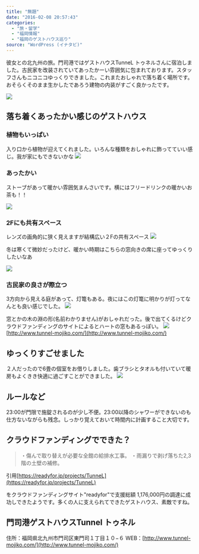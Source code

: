 ```yaml
---
title: "無題"
date: "2016-02-08 20:57:43"
categories:
  - "旅・留学"
  - "福岡情報"
  - "福岡のゲストハウス巡り"
source: "WordPress (イナタビ)"
---
```


彼女との北九州の旅。門司港ではゲストハウスTunneL トゥネルさんに宿泊しました。古民家を改装されていてあったかーい雰囲気に包まれております。スタッフさんもニコニコゆっくりできました。これまたおしゃれで落ち着く場所です。おそらくそのまま生かしたであろう建物の内装がすごく良かったです。

![](https://masayamuko.com/wp/wp-content/uploads/2016/02/写真-2016-02-06-17-05-45-1024x683.jpg)

## 落ち着くあったかい感じのゲストハウス
### 植物もいっぱい
入り口から植物が迎えてくれました。いろんな種類をおしゃれに飾ってていい感じ。我が家にもできないかな
![](https://masayamuko.com/wp/wp-content/uploads/2016/02/写真-2016-02-06-17-09-26-1024x683.jpg)

### あったかい
ストーブがあって暖かい雰囲気まんさいです。横にはフリードリンクの暖かいお茶も！！

![](https://masayamuko.com/wp/wp-content/uploads/2016/02/写真-2016-02-06-17-50-36-1024x683.jpg)

### 2Fにも共有スペース
レンズの画角的に狭く見えますが結構広い２Fの共有スペース
![](https://masayamuko.com/wp/wp-content/uploads/2016/02/写真-2016-02-06-17-52-30-1024x683.jpg)

冬は寒くて微妙だったけど、暖かい時期はこちらの窓向きの席に座ってゆっくりしたいなあ

![](https://masayamuko.com/wp/wp-content/uploads/2016/02/写真-2016-02-06-17-52-19-1024x683.jpg)

### 古民家の良さが際立つ
3方向から見える庭があって、灯篭もある。夜にはこの灯篭に明かりが灯ってなんとも良い感じでした。
![](https://masayamuko.com/wp/wp-content/uploads/2016/02/写真-2016-02-06-17-51-29-1024x683.jpg)

窓とかの木の淵の形(名前わかりません)がおしゃれだった。後で出てくるけどクラウドファンディングのサイトによるとハートの窓もあるっぽい。
![](https://masayamuko.com/wp/wp-content/uploads/2016/02/写真-2016-02-06-17-14-04-1024x683.jpg)
[http://www.tunnel-mojiko.com/](http://www.tunnel-mojiko.com/)

## ゆっくりすごせました

２人だったので6畳の個室をお借りしました。歯ブラシとタオルも付いていて暖房もよくきき快適に過ごすことができました。
![](https://masayamuko.com/wp/wp-content/uploads/2016/02/写真-2016-02-06-17-54-45-1024x683.jpg)

## ルールなど

23:00が門限で施錠されるのが少し不便。23:00以降のシャワーができないのも仕方ないながらも残念。しっかり覚えておいて時間内に計画すること大切です。

## クラウドファンディングでできた？

> ・傷んで取り替えが必要な全館の給排水工事。
・雨漏りで剥げ落ちた2,3階の土壁の補修。

引用[https://readyfor.jp/projects/TunneL](https://readyfor.jp/projects/TunneL)

をクラウドファンディングサイト"readyfor"で支援総額 1,176,000円の調達に成功しできたようです。多くの人に支えられてできたゲストハウス、素敵ですね。

## 門司港ゲストハウスTunnel トゥネル

住所：福岡県北九州市門司区東門司１丁目１０−６
WEB：[http://www.tunnel-mojiko.com/](http://www.tunnel-mojiko.com/)